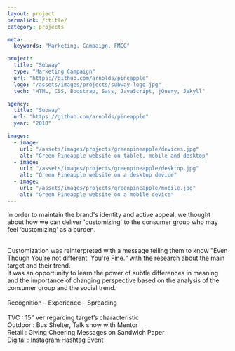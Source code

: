```yaml
---
layout: project
permalink: /:title/
category: projects

meta:
  keywords: "Marketing, Campaign, FMCG"

project:
  title: "Subway"
  type: "Marketing Campaign"
  url: "https://github.com/arnolds/pineapple"
  logo: "/assets/images/projects/subway-logo.jpg"
  tech: "HTML, CSS, Boostrap, Sass, JavaScript, jQuery, Jekyll"

agency:
  title: "Subway"
  url: "https://github.com/arnolds/pineapple"
  year: "2018"

images:
  - image:
    url: "/assets/images/projects/greenpineapple/devices.jpg"
    alt: "Green Pineapple website on tablet, mobile and desktop"
  - image:
    url: "/assets/images/projects/greenpineapple/desktop.jpg"
    alt: "Green Pineapple website on a desktop device"
  - image:
    url: "/assets/images/projects/greenpineapple/mobile.jpg"
    alt: "Green Pineapple website on a mobile device"
---
```

<p>In order to maintain the brand's identity and active appeal, we thought about how we can deliver 'customizing' to the consumer group who may feel ‘customizing’ as a burden. 
</p><br>Customization was reinterpreted with a message telling them to know "Even Though You're not different, You're Fine.“ with the research about the main target and their trend.
<br>It was an opportunity to learn the power of subtle differences in meaning and the importance of changing perspective based on the analysis of the consumer group and the social trend. 
<br><br>Recognition – Experience – Spreading 
<br><br>
TVC  : 15" ver regarding target’s characteristic
<br>Outdoor : Bus Shelter, Talk show with Mentor  
<br>Retail :  Giving Cheering Messages on Sandwich Paper
<br>Digital :  Instagram Hashtag Event 


